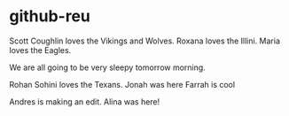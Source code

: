 # github-reu

Scott Coughlin loves the Vikings and Wolves.
Roxana loves the Illini.
Maria loves the Eagles.

We are all going to be very sleepy tomorrow morning.

Rohan Sohini loves the Texans.
Jonah was here
Farrah is cool

Andres is making an edit.
Alina was here!
